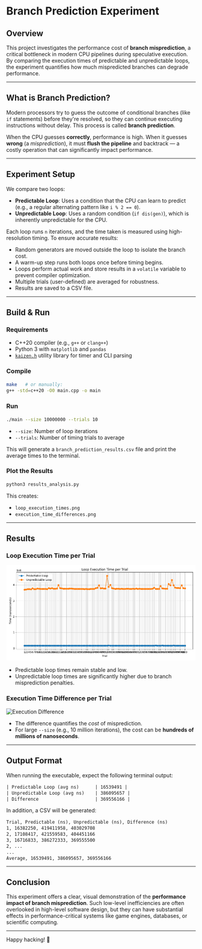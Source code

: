 # Branch Prediction Experiment

## Overview
This project investigates the performance cost of **branch misprediction**, a critical bottleneck in modern CPU pipelines during speculative execution. By comparing the execution times of predictable and unpredictable loops, the experiment quantifies how much mispredicted branches can degrade performance.

---

## What is Branch Prediction?
Modern processors try to guess the outcome of conditional branches (like `if` statements) before they're resolved, so they can continue executing instructions without delay. This process is called **branch prediction**.

When the CPU guesses **correctly**, performance is high.
When it guesses **wrong** (a *misprediction*), it must **flush the pipeline** and backtrack — a costly operation that can significantly impact performance.

---

## Experiment Setup
We compare two loops:

- **Predictable Loop**: Uses a condition that the CPU can learn to predict (e.g., a regular alternating pattern like `i % 2 == 0`).
- **Unpredictable Loop**: Uses a random condition (`if dis(gen)`), which is inherently unpredictable for the CPU.

Each loop runs `n` iterations, and the time taken is measured using high-resolution timing. To ensure accurate results:

- Random generators are moved outside the loop to isolate the branch cost.
- A warm-up step runs both loops once before timing begins.
- Loops perform actual work and store results in a `volatile` variable to prevent compiler optimization.
- Multiple trials (user-defined) are averaged for robustness.
- Results are saved to a CSV file.

---

## Build & Run

### Requirements
- C++20 compiler (e.g., `g++` or `clang++`)
- Python 3 with `matplotlib` and `pandas`
- [`kaizen.h`](https://github.com/heinsaar/kaizen) utility library for timer and CLI parsing

### Compile
```bash
make   # or manually:
g++ -std=c++20 -O0 main.cpp -o main
```

### Run
```bash
./main --size 10000000 --trials 10
```

- `--size`: Number of loop iterations
- `--trials`: Number of timing trials to average

This will generate a `branch_prediction_results.csv` file and print the average times to the terminal.

### Plot the Results
```bash
python3 results_analysis.py
```
This creates:
- `loop_execution_times.png`
- `execution_time_differences.png`

---

## Results

### Loop Execution Time per Trial
![Loop Execution](https://github.com/zgrigoryan/branch_prediction_experiment/blob/main/loop_execution_time.png)

- Predictable loop times remain stable and low.
- Unpredictable loop times are significantly higher due to branch misprediction penalties.

### Execution Time Difference per Trial
![Execution Difference](https://github.com/zgrigoryan/branch_prediction_experiment/blob/main/execution_time_differences.png)

- The difference quantifies the *cost* of misprediction.
- For large `--size` (e.g., 10 million iterations), the cost can be **hundreds of millions of nanoseconds**.

---

## Output Format
When running the executable, expect the following terminal output:

```
| Predictable Loop (avg ns)      | 16539491 |
| Unpredictable Loop (avg ns)    | 386095657 |
| Difference                     | 369556166 |
```

In addition, a CSV will be generated:
```
Trial, Predictable (ns), Unpredictable (ns), Difference (ns)
1, 16382250, 419411958, 403029708
2, 17108417, 421559583, 404451166
3, 16716833, 386272333, 369555500
2, ...
...
Average, 16539491, 386095657, 369556166
```

---

## Conclusion
This experiment offers a clear, visual demonstration of the **performance impact of branch misprediction**. Such low-level inefficiencies are often overlooked in high-level software design, but they can have substantial effects in performance-critical systems like game engines, databases, or scientific computing.

---

Happy hacking! 🚀
